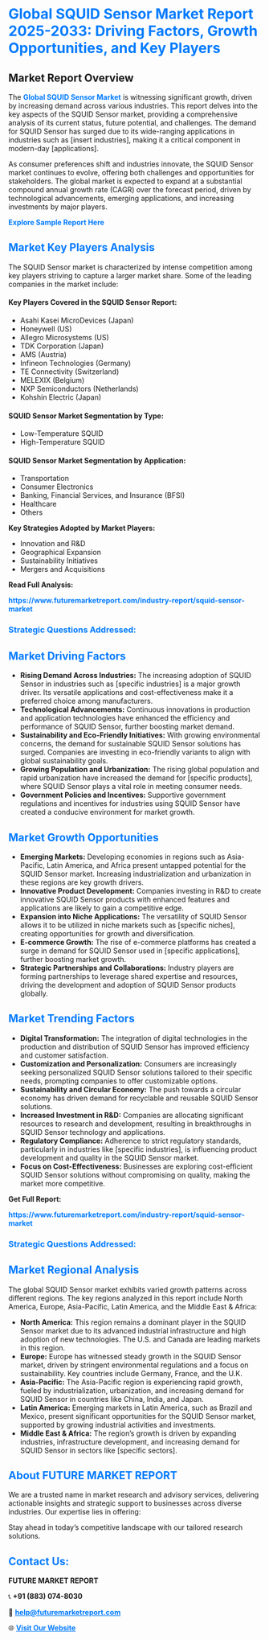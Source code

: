 <h1 style="color: #007BFF;">Global SQUID Sensor Market Report 2025-2033: Driving Factors, Growth Opportunities, and Key Players</h1>

<section id="overview">
<h2>Market Report Overview</h2>
<p>The <a href="https://www.futuremarketreport.com/industry-report/squid-sensor-market" style="color: #007BFF; text-decoration: none;"><strong>Global SQUID Sensor Market</strong></a> is witnessing significant growth, driven by increasing demand across various industries. This report delves into the key aspects of the SQUID Sensor market, providing a comprehensive analysis of its current status, future potential, and challenges. The demand for SQUID Sensor has surged due to its wide-ranging applications in industries such as [insert industries], making it a critical component in modern-day [applications].</p>
<p>As consumer preferences shift and industries innovate, the SQUID Sensor market continues to evolve, offering both challenges and opportunities for stakeholders. The global market is expected to expand at a substantial compound annual growth rate (CAGR) over the forecast period, driven by technological advancements, emerging applications, and increasing investments by major players.</p>
</section>

<section id="overview">
<p><a href="https://www.futuremarketreport.com/request-sample/reportId=54493" style="color: #007BFF; text-decoration: none;"><strong>Explore Sample Report Here</strong></a></p>
</section>

<section id="key-players">
<h2 style="color: #007BFF;">Market Key Players Analysis</h2>
<p>The SQUID Sensor market is characterized by intense competition among key players striving to capture a larger market share. Some of the leading companies in the market include:</p>
<h4>Key Players Covered in the SQUID Sensor Report:</h4>
<ul><li>Asahi Kasei MicroDevices (Japan)</li><li>Honeywell (US)</li><li>Allegro Microsystems (US)</li><li>TDK Corporation (Japan)</li><li>AMS (Austria)</li><li>Infineon Technologies (Germany)</li><li>TE Connectivity (Switzerland)</li><li>MELEXIX (Belgium)</li><li>NXP Semiconductors (Netherlands)</li><li>Kohshin Electric (Japan)</li></ul>
<h4>SQUID Sensor Market Segmentation by Type:</h4>
<ul><li>Low-Temperature SQUID</li><li>High-Temperature SQUID</li></ul>

<h4>SQUID Sensor Market Segmentation by Application:</h4>
<ul><li>Transportation</li><li>Consumer Electronics</li><li>Banking, Financial Services, and Insurance (BFSI)</li><li>Healthcare</li><li>Others</li></ul>
<p><strong>Key Strategies Adopted by Market Players:</strong></p>
<ul>
<li>Innovation and R&D</li>
<li>Geographical Expansion</li>
<li>Sustainability Initiatives</li>
<li>Mergers and Acquisitions</li>
</ul>
</section>

<section>
<p><strong>Read Full Analysis: </strong></p><a href="https://www.futuremarketreport.com/industry-report/squid-sensor-market" style="color: #007BFF; text-decoration: none;"><strong>https://www.futuremarketreport.com/industry-report/squid-sensor-market</strong></a>
<h3 style="color: #007BFF;">Strategic Questions Addressed:</h3>
</section>

<section id="driving-factors">
<h2 style="color: #007BFF;">Market Driving Factors</h2>
<ul>
<li><strong>Rising Demand Across Industries:</strong> The increasing adoption of SQUID Sensor in industries such as [specific industries] is a major growth driver. Its versatile applications and cost-effectiveness make it a preferred choice among manufacturers.</li>
<li><strong>Technological Advancements:</strong> Continuous innovations in production and application technologies have enhanced the efficiency and performance of SQUID Sensor, further boosting market demand.</li>
<li><strong>Sustainability and Eco-Friendly Initiatives:</strong> With growing environmental concerns, the demand for sustainable SQUID Sensor solutions has surged. Companies are investing in eco-friendly variants to align with global sustainability goals.</li>
<li><strong>Growing Population and Urbanization:</strong> The rising global population and rapid urbanization have increased the demand for [specific products], where SQUID Sensor plays a vital role in meeting consumer needs.</li>
<li><strong>Government Policies and Incentives:</strong> Supportive government regulations and incentives for industries using SQUID Sensor have created a conducive environment for market growth.</li>
</ul>
</section>

<section id="growth-opportunities">
<h2 style="color: #007BFF;">Market Growth Opportunities</h2>
<ul>
<li><strong>Emerging Markets:</strong> Developing economies in regions such as Asia-Pacific, Latin America, and Africa present untapped potential for the SQUID Sensor market. Increasing industrialization and urbanization in these regions are key growth drivers.</li>
<li><strong>Innovative Product Development:</strong> Companies investing in R&D to create innovative SQUID Sensor products with enhanced features and applications are likely to gain a competitive edge.</li>
<li><strong>Expansion into Niche Applications:</strong> The versatility of SQUID Sensor allows it to be utilized in niche markets such as [specific niches], creating opportunities for growth and diversification.</li>
<li><strong>E-commerce Growth:</strong> The rise of e-commerce platforms has created a surge in demand for SQUID Sensor used in [specific applications], further boosting market growth.</li>
<li><strong>Strategic Partnerships and Collaborations:</strong> Industry players are forming partnerships to leverage shared expertise and resources, driving the development and adoption of SQUID Sensor products globally.</li>
</ul>
</section>

<section id="trending-factors">
<h2 style="color: #007BFF;">Market Trending Factors</h2>
<ul>
<li><strong>Digital Transformation:</strong> The integration of digital technologies in the production and distribution of SQUID Sensor has improved efficiency and customer satisfaction.</li>
<li><strong>Customization and Personalization:</strong> Consumers are increasingly seeking personalized SQUID Sensor solutions tailored to their specific needs, prompting companies to offer customizable options.</li>
<li><strong>Sustainability and Circular Economy:</strong> The push towards a circular economy has driven demand for recyclable and reusable SQUID Sensor solutions.</li>
<li><strong>Increased Investment in R&D:</strong> Companies are allocating significant resources to research and development, resulting in breakthroughs in SQUID Sensor technology and applications.</li>
<li><strong>Regulatory Compliance:</strong> Adherence to strict regulatory standards, particularly in industries like [specific industries], is influencing product development and quality in the SQUID Sensor market.</li>
<li><strong>Focus on Cost-Effectiveness:</strong> Businesses are exploring cost-efficient SQUID Sensor solutions without compromising on quality, making the market more competitive.</li>
</ul>
</section>

<section>
<p><strong>Get Full Report: </strong></p><a href="https://www.futuremarketreport.com/industry-report/squid-sensor-market" style="color: #007BFF; text-decoration: none;"><strong>https://www.futuremarketreport.com/industry-report/squid-sensor-market</strong></a>
<h3 style="color: #007BFF;">Strategic Questions Addressed:</h3>
</section>


<section id="regional-analysis">
<h2 style="color: #007BFF;">Market Regional Analysis</h2>
<p>The global SQUID Sensor market exhibits varied growth patterns across different regions. The key regions analyzed in this report include North America, Europe, Asia-Pacific, Latin America, and the Middle East & Africa:</p>
<ul>
<li><strong>North America:</strong> This region remains a dominant player in the SQUID Sensor market due to its advanced industrial infrastructure and high adoption of new technologies. The U.S. and Canada are leading markets in this region.</li>
<li><strong>Europe:</strong> Europe has witnessed steady growth in the SQUID Sensor market, driven by stringent environmental regulations and a focus on sustainability. Key countries include Germany, France, and the U.K.</li>
<li><strong>Asia-Pacific:</strong> The Asia-Pacific region is experiencing rapid growth, fueled by industrialization, urbanization, and increasing demand for SQUID Sensor in countries like China, India, and Japan.</li>
<li><strong>Latin America:</strong> Emerging markets in Latin America, such as Brazil and Mexico, present significant opportunities for the SQUID Sensor market, supported by growing industrial activities and investments.</li>
<li><strong>Middle East & Africa:</strong> The region’s growth is driven by expanding industries, infrastructure development, and increasing demand for SQUID Sensor in sectors like [specific sectors].</li>
</ul>
</section>

<footer>
<h2 style="color: #007BFF;">About FUTURE MARKET REPORT</h2>
<p>We are a trusted name in market research and advisory services, delivering actionable insights and strategic support to businesses across diverse industries. Our expertise lies in offering:</p>

<p>Stay ahead in today’s competitive landscape with our tailored research solutions.</p>

<h2 style="color: #007BFF;">Contact Us:</h2>
<p><strong>FUTURE MARKET REPORT</strong></p>
<p>📞 <strong>+91 (883) 074-8030</strong></p>
<p>📧 <strong><a href="mailto:help@futuremarketreport.com" style="color: #007BFF;">help@futuremarketreport.com</a></strong></p>
<p>🌐 <strong><a href="https://www.futuremarketreport.com/" style="color: #007BFF;">Visit Our Website</a></strong></p>
</footer>